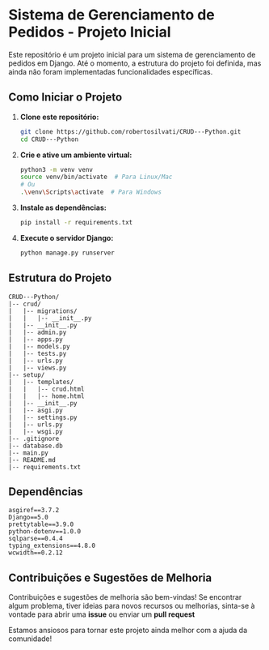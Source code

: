 # Sistema de Gerenciamento de Pedidos - Projeto Inicial

Este repositório é um projeto inicial para um sistema de gerenciamento de pedidos em Django. Até o momento, a estrutura do projeto foi definida, mas ainda não foram implementadas funcionalidades específicas.

## Como Iniciar o Projeto

1. **Clone este repositório:**
    ```bash
    git clone https://github.com/robertosilvati/CRUD---Python.git
    cd CRUD---Python
    ```

2. **Crie e ative um ambiente virtual:**
    ```bash
    python3 -m venv venv
    source venv/bin/activate  # Para Linux/Mac
    # Ou
    .\venv\Scripts\activate  # Para Windows
    ```

3. **Instale as dependências:**
    ```bash
    pip install -r requirements.txt
    ```
    
4. **Execute o servidor Django:**
    ```bash
    python manage.py runserver
    ```
    
## Estrutura do Projeto

```plaintext
CRUD---Python/
|-- crud/
|   |-- migrations/
|   |   |-- __init__.py
|   |-- __init__.py
|   |-- admin.py
|   |-- apps.py
|   |-- models.py
|   |-- tests.py
|   |-- urls.py
|   |-- views.py
|-- setup/
|   |-- templates/
|   |   |-- crud.html
|   |   |-- home.html
|   |-- __init__.py
|   |-- asgi.py
|   |-- settings.py
|   |-- urls.py
|   |-- wsgi.py
|-- .gitignore
|-- database.db
|-- main.py
|-- README.md
|-- requirements.txt
```



## Dependências
```plaintext
asgiref==3.7.2
Django==5.0
prettytable==3.9.0
python-dotenv==1.0.0
sqlparse==0.4.4
typing_extensions==4.8.0
wcwidth==0.2.12
```
## Contribuições e Sugestões de Melhoria

Contribuições e sugestões de melhoria são bem-vindas! Se encontrar algum problema, tiver ideias para novos recursos ou melhorias, sinta-se à vontade para abrir uma **issue** ou enviar um **pull request**

Estamos ansiosos para tornar este projeto ainda melhor com a ajuda da comunidade!
